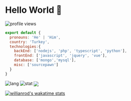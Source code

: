 # Hello World 👋

![profile views](https://komarev.com/ghpvc/?username=shoxruxrashidov)

```js
export default {
  pronouns: 'He' | 'Him',
  country: 'Turkey',
  technologies:{
    backEnd: ['nodejs', 'php', 'typescript', 'python'],
    frontEnd: ['javascript', 'jquery', 'vue'],
    database: ['mongo','mysql'],
    misc: ['sourcepawn']
  }
}
```

 
![lang](https://github-readme-stats.vercel.app/api/top-langs/?username=shoxruxrashidov)
![stat](https://github-readme-stats.vercel.app/api?username=shoxruxrashidov&show_icons=true&title_color=fff&icon_color=79ff97&text_color=9f9f9f&bg_color=151515&count_private=true)
<a href="https://github.com/shoxruxrashidov/Telegram-PHP-API">
  <img align="center" src="https://github-readme-stats.vercel.app/api/pin/?username=shoxruxrashidov&repo=Telegram-PHP-API" />
</a>

[![willianrod's wakatime stats](https://github-readme-stats.vercel.app/api/wakatime?username=shoxruxrashidov)](https://github.com/shoxruxrashidov/Telegram-PHP-API)
